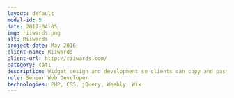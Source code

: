 ```yaml
---
layout: default
modal-id: 5
date: 2017-04-05
img: riiwards.png
alt: Riiwards
project-date: May 2016
client-name: Riiwards
client-url: http://riiwards.com/
category: cat1
description: Widget design and development so clients can copy and paste the widget on their sites. Integration with eCommerce platforms such as Wix and Weebly to allow merchants sign in to Riiwards and copy and paste the widget into their shops
role: Senior Web Developer
technologies: PHP, CSS, jQuery, Weebly, Wix
---
```

